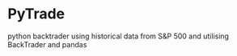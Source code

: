# PyTrade
 python backtrader using historical data from S&P 500 and utilising BackTrader and pandas
